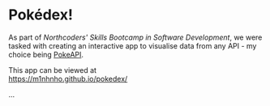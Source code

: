 # Pokédex!
As part of *Northcoders' Skills Bootcamp in Software Development*, we were tasked with creating an interactive app to visualise data from any API - my choice being [PokeAPI](https://pokeapi.co/).

This app can be viewed at  
https://m1nhnho.github.io/pokedex/

...